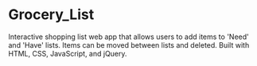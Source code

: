 # Grocery_List
Interactive shopping list web app that allows users to add items to 'Need' and 'Have' lists. Items can be moved between lists and deleted. Built with HTML, CSS, JavaScript, and jQuery.
